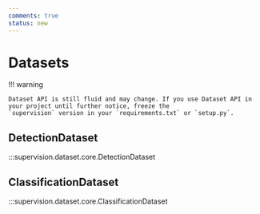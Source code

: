```yaml
---
comments: true
status: new
---
```


# Datasets

!!! warning

    Dataset API is still fluid and may change. If you use Dataset API in your project until further notice, freeze the
    `supervision` version in your `requirements.txt` or `setup.py`.

<div class="md-typeset">
  <h2>DetectionDataset</h2>
</div>

:::supervision.dataset.core.DetectionDataset

<div class="md-typeset">
  <h2>ClassificationDataset</h2>
</div>

:::supervision.dataset.core.ClassificationDataset
